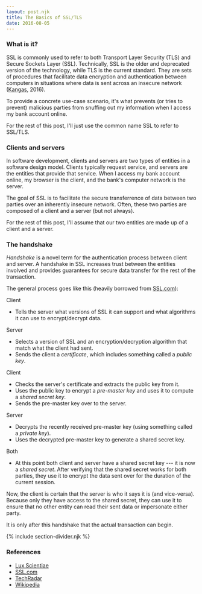 ```yaml
---
layout: post.njk
title: The Basics of SSL/TLS
date: 2016-08-05
---
```


### What is it?

SSL is commonly used to refer to both Transport Layer Security (TLS) and Secure Sockets Layer (SSL).
Technically, SSL is the older and deprecated version of the technology, while TLS is the current standard.
They are sets of procedures that facilitate data encryption and authentication between computers in situations where data is sent across an insecure network ([Kangas](https://luxsci.com/blog/ssl-versus-tls-whats-the-difference.html), 2016).

To provide a concrete use-case scenario, it's what prevents (or tries to prevent) malicious parties from snuffing out my information when I access my bank account online.

For the rest of this post, I'll just use the common name SSL to refer to SSL/TLS.

### Clients and servers

In software development, clients and servers are two types of entities in a software design model.
Clients typically request service, and servers are the entities that provide that service.
When I access my bank account online, my browser is the client, and the bank's computer network is the server.

The goal of SSL is to facilitate the secure transferrence of data between two parties over an inherently insecure network.
Often, these two parties are composed of a client and a server (but not always).

For the rest of this post, I'll assume that our two entities are made up of a client and a server.

### The handshake

*Handshake* is a novel term for the authentication process between client and server.
A handshake in SSL increases trust between the entities involved and provides guarantees for secure data transfer for the rest of the transaction.

The general process goes like this (heavily borrowed from [SSL.com](https://www.ssl.com/article/ssl-tls-handshake-overview/)):

<span class="green-text">Client</span>

-   Tells the server what versions of SSL it can support and what algorithms it can use to encrypt/decrypt data.

<span class="green-text">Server</span>

-   Selects a version of SSL and an encryption/decryption algorithm that match what the client had sent.
-   Sends the client a *certificate*, which includes something called a *public key*.

<span class="green-text">Client</span>

-   Checks the server's certificate and extracts the public key from it.
-   Uses the public key to encrypt a *pre-master key* and uses it to compute a *shared secret key*.
-   Sends the pre-master key over to the server.

<span class="green-text">Server</span>

-   Decrypts the recently received pre-master key (using something called a *private key*).
-   Uses the decrypted pre-master key to generate a shared secret key.

<span class="green-text">Both</span>

-   At this point both client and server have a shared secret key --- it is now a *shared secret*.
    After verifying that the shared secret works for both parties, they use it to encrypt the data sent over for the duration of the current session.

Now, the client is certain that the server is who it says it is (and vice-versa).
Because only they have access to the shared secret, they can use it to ensure that no other entity can read their sent data or impersonate either party.

It is only after this handshake that the actual transaction can begin.

{% include section-divider.njk %}

### References

-   [Lux Scientiae](https://luxsci.com/blog/ssl-versus-tls-whats-the-difference.html)
-   [SSL.com](https://www.ssl.com/article/ssl-tls-handshake-overview/)
-   [TechRadar](http://www.techradar.com/news/software/how-ssl-and-tls-works-1047412)
-   [Wikipedia](https://en.wikipedia.org/wiki/Client%E2%80%93server_model)
